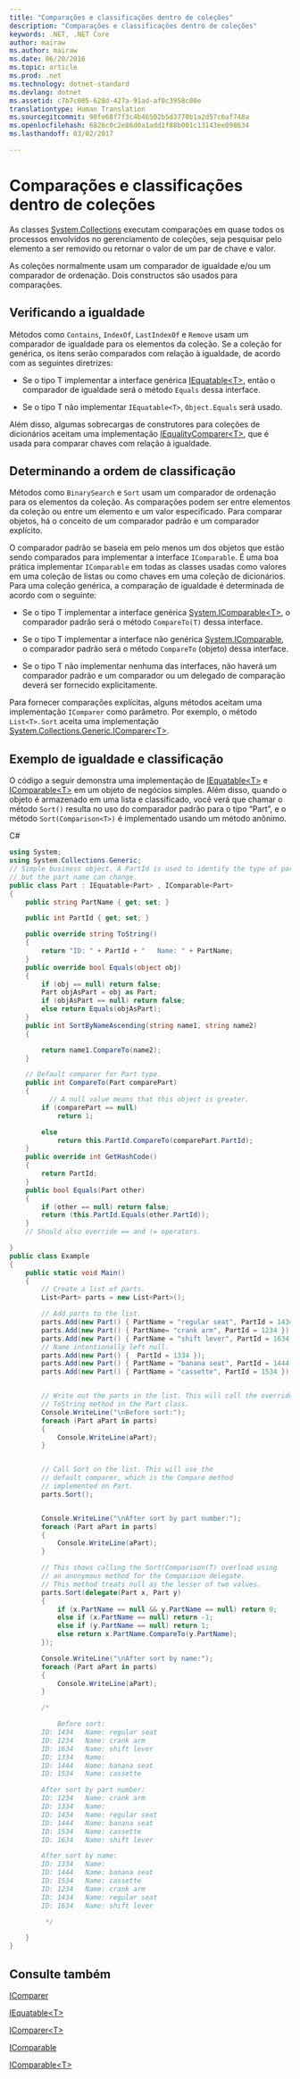 ```yaml
---
title: "Comparações e classificações dentro de coleções"
description: "Comparações e classificações dentro de coleções"
keywords: .NET, .NET Core
author: mairaw
ms.author: mairaw
ms.date: 06/20/2016
ms.topic: article
ms.prod: .net
ms.technology: dotnet-standard
ms.devlang: dotnet
ms.assetid: c7b7c005-628d-427a-91ad-af0c3958c00e
translationtype: Human Translation
ms.sourcegitcommit: 90fe68f7f3c4b46502b5d3770b1a2d57c6af748a
ms.openlocfilehash: 6826c0c2e86d0a1add1f88b001c13143ee098634
ms.lasthandoff: 03/02/2017

---
```


# <a name="comparisons-and-sorts-within-collections"></a>Comparações e classificações dentro de coleções

As classes [System.Collections](https://docs.microsoft.com/dotnet/core/api/System.Collections) executam comparações em quase todos os processos envolvidos no gerenciamento de coleções, seja pesquisar pelo elemento a ser removido ou retornar o valor de um par de chave e valor.

As coleções normalmente usam um comparador de igualdade e/ou um comparador de ordenação. Dois constructos são usados para comparações. 

## <a name="checking-for-equality"></a>Verificando a igualdade

Métodos como `Contains`, `IndexOf`, `LastIndexOf` e `Remove` usam um comparador de igualdade para os elementos da coleção. Se a coleção for genérica, os itens serão comparados com relação à igualdade, de acordo com as seguintes diretrizes:

*   Se o tipo T implementar a interface genérica [IEquatable&lt;T&gt;](https://docs.microsoft.com/dotnet/core/api/System.IEquatable-1), então o comparador de igualdade será o método `Equals` dessa interface.

*   Se o tipo T não implementar `IEquatable<T>`, `Object.Equals` será usado.

Além disso, algumas sobrecargas de construtores para coleções de dicionários aceitam uma implementação [IEqualityComparer&lt;T&gt;](https://docs.microsoft.com/dotnet/core/api/System.Collections.Generic.IEqualityComparer-1), que é usada para comparar chaves com relação à igualdade.

## <a name="determining-sort-order"></a>Determinando a ordem de classificação

Métodos como `BinarySearch` e `Sort` usam um comparador de ordenação para os elementos da coleção. As comparações podem ser entre elementos da coleção ou entre um elemento e um valor especificado. Para comparar objetos, há o conceito de um comparador padrão e um comparador explícito. 

O comparador padrão se baseia em pelo menos um dos objetos que estão sendo comparados para implementar a interface `IComparable`. É uma boa prática implementar `IComparable` em todas as classes usadas como valores em uma coleção de listas ou como chaves em uma coleção de dicionários. Para uma coleção genérica, a comparação de igualdade é determinada de acordo com o seguinte:

*   Se o tipo T implementar a interface genérica [System.IComparable&lt;T&gt;](https://docs.microsoft.com/dotnet/core/api/System.IComparable-1), o comparador padrão será o método `CompareTo(T)` dessa interface.

*   Se o tipo T implementar a interface não genérica [System.IComparable](https://docs.microsoft.com/dotnet/core/api/System.IComparable), o comparador padrão será o método `CompareTo` (objeto) dessa interface.

*   Se o tipo T não implementar nenhuma das interfaces, não haverá um comparador padrão e um comparador ou um delegado de comparação deverá ser fornecido explicitamente.

Para fornecer comparações explícitas, alguns métodos aceitam uma implementação `IComparer` como parâmetro. Por exemplo, o método `List<T>.Sort` aceita uma implementação [System.Collections.Generic.IComparer&lt;T&gt;](https://docs.microsoft.com/dotnet/core/api/System.Collections.Generic.IComparer-1). 

## <a name="equality-and-sort-example"></a>Exemplo de igualdade e classificação

O código a seguir demonstra uma implementação de [IEquatable&lt;T&gt;](https://docs.microsoft.com/dotnet/core/api/System.IEquatable-1) e [IComparable&lt;T&gt;](https://docs.microsoft.com/dotnet/core/api/System.IComparable-1) em um objeto de negócios simples. Além disso, quando o objeto é armazenado em uma lista e classificado, você verá que chamar o método `Sort()` resulta no uso do comparador padrão para o tipo “Part”, e o método `Sort(Comparison<T>)` é implementado usando um método anônimo.

C#

```csharp
using System;
using System.Collections.Generic;
// Simple business object. A PartId is used to identify the type of part 
// but the part name can change. 
public class Part : IEquatable<Part> , IComparable<Part>
{
    public string PartName { get; set; }

    public int PartId { get; set; }

    public override string ToString()
    {
        return "ID: " + PartId + "   Name: " + PartName;
    }
    public override bool Equals(object obj)
    {
        if (obj == null) return false;
        Part objAsPart = obj as Part;
        if (objAsPart == null) return false;
        else return Equals(objAsPart);
    }
    public int SortByNameAscending(string name1, string name2)
    {

        return name1.CompareTo(name2);
    }

    // Default comparer for Part type.
    public int CompareTo(Part comparePart)
    {
          // A null value means that this object is greater.
        if (comparePart == null)
            return 1;

        else
            return this.PartId.CompareTo(comparePart.PartId);
    }
    public override int GetHashCode()
    {
        return PartId;
    }
    public bool Equals(Part other)
    {
        if (other == null) return false;
        return (this.PartId.Equals(other.PartId));
    }
    // Should also override == and != operators.

}
public class Example
{
    public static void Main()
    {
        // Create a list of parts.
        List<Part> parts = new List<Part>();

        // Add parts to the list.
        parts.Add(new Part() { PartName = "regular seat", PartId = 1434 });
        parts.Add(new Part() { PartName= "crank arm", PartId = 1234 });
        parts.Add(new Part() { PartName = "shift lever", PartId = 1634 }); ;
        // Name intentionally left null.
        parts.Add(new Part() {  PartId = 1334 });
        parts.Add(new Part() { PartName = "banana seat", PartId = 1444 });
        parts.Add(new Part() { PartName = "cassette", PartId = 1534 });


        // Write out the parts in the list. This will call the overridden 
        // ToString method in the Part class.
        Console.WriteLine("\nBefore sort:");
        foreach (Part aPart in parts)
        {
            Console.WriteLine(aPart);
        }


        // Call Sort on the list. This will use the 
        // default comparer, which is the Compare method 
        // implemented on Part.
        parts.Sort();


        Console.WriteLine("\nAfter sort by part number:");
        foreach (Part aPart in parts)
        {
            Console.WriteLine(aPart);
        }

        // This shows calling the Sort(Comparison(T) overload using 
        // an anonymous method for the Comparison delegate. 
        // This method treats null as the lesser of two values.
        parts.Sort(delegate(Part x, Part y)
        {
            if (x.PartName == null && y.PartName == null) return 0;
            else if (x.PartName == null) return -1;
            else if (y.PartName == null) return 1;
            else return x.PartName.CompareTo(y.PartName);
        });

        Console.WriteLine("\nAfter sort by name:");
        foreach (Part aPart in parts)
        {
            Console.WriteLine(aPart);
        }

        /*

            Before sort:
        ID: 1434   Name: regular seat
        ID: 1234   Name: crank arm
        ID: 1634   Name: shift lever
        ID: 1334   Name:
        ID: 1444   Name: banana seat
        ID: 1534   Name: cassette

        After sort by part number:
        ID: 1234   Name: crank arm
        ID: 1334   Name:
        ID: 1434   Name: regular seat
        ID: 1444   Name: banana seat
        ID: 1534   Name: cassette
        ID: 1634   Name: shift lever

        After sort by name:
        ID: 1334   Name:
        ID: 1444   Name: banana seat
        ID: 1534   Name: cassette
        ID: 1234   Name: crank arm
        ID: 1434   Name: regular seat
        ID: 1634   Name: shift lever

         */

    }
}
```

## <a name="see-also"></a>Consulte também

[IComparer](https://docs.microsoft.com/dotnet/core/api/System.Collections.IComparer)

[IEquatable&lt;T&gt;](https://docs.microsoft.com/dotnet/core/api/System.IEquatable-1)

[IComparer&lt;T&gt;](https://docs.microsoft.com/dotnet/core/api/System.Collections.Generic.IComparer-1)

[IComparable](https://docs.microsoft.com/dotnet/core/api/System.IComparable)

[IComparable&lt;T&gt;](https://docs.microsoft.com/dotnet/core/api/System.IComparable-1)

